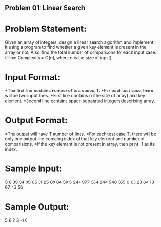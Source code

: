 ## Problem 01: Linear Search

# Problem Statement:
Given an array of integers, design a linear search algorithm and implement it using a program to find whether a given key element is present in the array or not. Also, find the total number of comparisons for each input case. (Time Complexity = O(n), where n is the size of input).

# Input Format:
  *The first line contains number of test cases, T.
  *For each test case, there will be two input lines.
  *First line contains n (the size of array) and key element.
  *Second line contains space-separated integers describing array.

# Output Format:
  *The output will have T number of lines.
  *For each test case T, there will be only one output line containg index of that key element and number of comparisions.
  *If the key element is not present in array, then print -1 as its index.
  
# Sample Input:
  3
  8 89
  34 35 65 31 25 89 64 30
  5 244
  977 354 244 546 355
  6 63
  23 64 13 67 43 56
  
# Sample Output:
  5 6
  2 3
 -1 6
